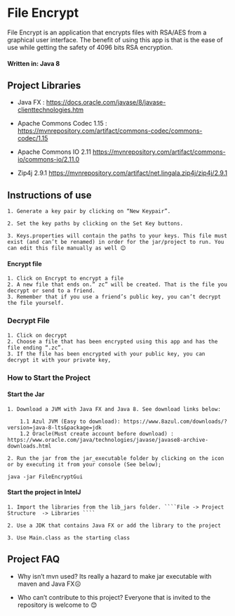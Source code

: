 
# File Encrypt 
File Encrypt is an application that encrypts files with RSA/AES from a graphical user interface. The benefit of using this app is that is the ease of use while getting the safety of 4096 bits RSA encryption. 


#### Written in: Java 8 


## Project Libraries

* Java FX : https://docs.oracle.com/javase/8/javase-clienttechnologies.htm

* Apache Commons Codec 1.15 : https://mvnrepository.com/artifact/commons-codec/commons-codec/1.15

* Apache Commons IO 2.11 https://mvnrepository.com/artifact/commons-io/commons-io/2.11.0

* Zip4j 2.9.1 https://mvnrepository.com/artifact/net.lingala.zip4j/zip4j/2.9.1




## Instructions of use
    1. Generate a key pair by clicking on “New Keypair”.

    2. Set the key paths by clicking on the Set Key buttons.

    3. Keys.properties will contain the paths to your keys. This file must exist (and can’t be renamed) in order for the jar/project to run. You can edit this file manually as well 😊 



#### Encrypt file

    1. Click on Encrypt to encrypt a file
    2. A new file that ends on.” zc” will be created. That is the file you decrypt or send to a friend.
    3. Remember that if you use a friend’s public key, you can’t decrypt the file yourself.


### Decrypt File
    1. Click on decrypt 
    2. Choose a file that has been encrypted using this app and has the file ending “.zc”. 
    3. If the file has been encrypted with your public key, you can decrypt it with your private key,

### How to Start the Project 

 #### Start the Jar

    1. Download a JVM with Java FX and Java 8. See download links below: 

        1.1 Azul JVM (Easy to download): https://www.8azul.com/downloads/?version=java-8-lts&package=jdk
        1.2 Oracle(Must create account before download) : https://www.oracle.com/java/technologies/javase/javase8-archive-downloads.html

    2. Run the jar from the jar_executable folder by clicking on the icon or by executing it from your console (See below); 
````java -jar FileEncryptGui````


#### Start the project in IntelJ

    1. Import the libraries from the lib_jars folder. ````File -> Project Structure  -> Libraries ````

    2. Use a JDK that contains Java FX or add the library to the project 

    3. Use Main.class as the starting class



## Project FAQ
* Why isn’t mvn used?
Its really a hazard to make jar executable with maven and Java FX☹

* Who can’t contribute to this project? 
 Everyone that is invited to the repository is welcome to 😊  
 
